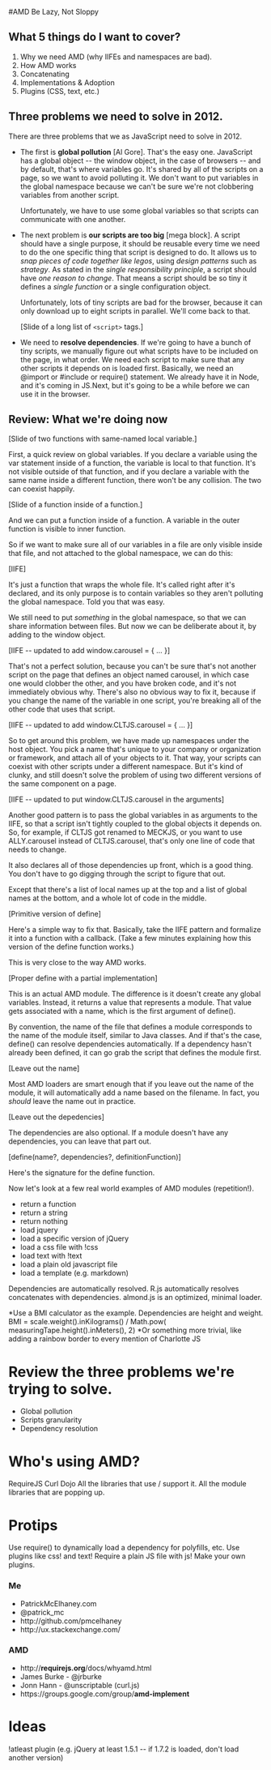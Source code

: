 #AMD Be Lazy, Not Sloppy

## What 5 things do I want to cover?
1. Why we need AMD (why IIFEs and namespaces are bad).
2. How AMD works
3. Concatenating
4. Implementations & Adoption
5. Plugins (CSS, text, etc.)


## Three problems we need to solve in 2012.

There are three problems that we as JavaScript need to solve in 2012. 

- The first is **global pollution** [Al Gore]. That's the easy one. JavaScript
  has a global object -- the window object, in the case of browsers -- and by 
  default, that's where variables go. It's shared by all of the scripts on a
  page, so we want to avoid polluting it. We don't want to put variables in
  the global namespace because we can't be sure we're not clobbering variables
  from another script. 
  
  Unfortunately, we have to use some global variables so that scripts can 
  communicate with one another.
  
- The next problem is **our scripts are too big** [mega block]. A script
  should have a single purpose, it should be reusable every time we need to do
  the one specific thing that script is designed to do. It allows us to *snap
  pieces of code together like legos*, using *design patterns* such as
  *strategy*. As stated in the *single responsibility principle*, a script
  should have *one reason to change*. That means a script should be so tiny
  it defines a *single function* or a single configuration object.
  
  Unfortunately, lots of tiny scripts are bad for the browser, because it
  can only download up to eight scripts in parallel. We'll come back to
  that. 
  
  [Slide of a long list of `<script>` tags.]
  
- We need to **resolve dependencies**. If we're going to have a bunch of tiny
  scripts, we manually figure out what scripts have to be included on the
  page, in what order. We need each script to make sure that any other scripts
  it depends on is loaded first. Basically, we need an @import or #include or
  require() statement. We already have it in Node, and it's coming in JS.Next,
  but it's going to be a while before we can use it in the browser.
  
  
 
## Review: What we're doing now

[Slide of two functions with same-named local variable.]

First, a quick review on global variables. If you declare a variable using the
var statement inside of a function, the variable is local to that function.
It's not visible outside of that function, and if you declare a variable with
the same name inside a different function, there won't be any collision. The
two can coexist happily.

[Slide of a function inside of a function.]

And we can put a function inside of a function. A variable in the outer 
function is visible to inner function. 

So if we want to make sure all of our variables in a file are only visible
inside that file, and not attached to the global namespace, we can do this:

[IIFE]

It's just a function that wraps the whole file. It's called right after it's
declared, and its only purpose is to contain variables so they aren't 
polluting the global namespace. Told you that was easy.

We still need to put *something* in the global namespace, so that we can 
share information between files. But now we can be deliberate about it, by
adding to the window object.

[IIFE -- updated to add window.carousel = { ... }]

That's not a perfect solution, because you can't be sure that's not another
script on the page that defines an object named carousel, in which case one
would clobber the other, and you have broken code, and it's not immediately
obvious why. There's also no obvious way to fix it, because if you change
the name of the variable in one script, you're breaking all of the other
code that uses that script.

[IIFE -- updated to add window.CLTJS.carousel = { ... }]
 
So to get around this problem, we have made up namespaces under the host
object. You pick a name that's unique to your company or organization or
framework, and attach all of your objects to it. That way, your scripts
can coexist with other scripts under a different namespace. But it's kind
of clunky, and still doesn't solve the problem of using two different 
versions of the same component on a page.

[IIFE -- updated to put window.CLTJS.carousel in the arguments]

Another good pattern is to pass the global variables in as arguments
to the IIFE, so that a script isn't tightly coupled to the global 
objects it depends on. So, for example, if CLTJS got renamed to MECKJS,
or you want to use ALLY.carousel instead of CLTJS.carousel, that's only
one line of code that needs to change.

It also declares all of those dependencies up front, which is a good
thing. You don't have to go digging through the script to figure that
out. 

Except that there's a list of local names up at the top and a list of
global names at the bottom, and a whole lot of code  in the middle.  

[Primitive version of define]

Here's a simple way to fix that. Basically, take the IIFE pattern and
formalize it into a function with a callback. (Take a few minutes
explaining how this version of the define function works.)

This is very close to the way AMD works.

[Proper define with a partial implementation]

This is an actual AMD module. The difference is it doesn't create 
any global variables. Instead, it returns a value that represents 
a module. That value gets associated with a name, which is the first
argument of define(). 

By convention, the name of the file that defines a module corresponds
to the name of the module itself, similar to Java classes. And if
that's the case, define() can resolve dependencies automatically. If
a dependency hasn't already been defined, it can go grab the script
that defines the module first.

[Leave out the name]

Most AMD loaders are smart enough that if you leave out the name of
the module, it will automatically add a name based on the 
filename. In fact, you *should* leave the name out in practice.

[Leave out the depedencies]

The dependencies are also optional. If a module doesn't have any 
dependencies, you can leave that part out.

[define(name?, dependencies?, definitionFunction)]

Here's the signature for the define function.

Now let's look at a few real world examples of AMD modules (repetition!).

- return a function
- return a string
- return nothing
- load jquery
- load a specific version of jQuery
- load a css file with !css
- load text with !text
- load a plain old javascript file
- load a template (e.g. markdown)


Dependencies are automatically resolved.
R.js automatically resolves concatenates with dependencies.
almond.js is an optimized, minimal loader.

*Use a BMI calculator as the example. Dependencies are height and weight. BMI = scale.weight().inKilograms() / Math.pow( measuringTape.height().inMeters(), 2) 
*Or something more trivial, like adding a rainbow border to every mention of Charlotte JS


# Review the three problems we're trying to solve.

- Global pollution
- Scripts granularity
- Dependency resolution



# Who's using AMD?

RequireJS
Curl
Dojo
All the libraries that use / support it.
All the module libraries that are popping up.


# Protips

Use require() to dynamically load a dependency for polyfills, etc.
Use plugins like css! and text! 
Require a plain JS file with js!
Make your own plugins.


<h3>Me</h3>
<ul>
    <li>PatrickMcElhaney.com</li>
    <li>@patrick_mc</li>
    <li>http://github.com/pmcelhaney</li>
    <li>http://ux.stackexchange.com/</li>
</ul>

<h3>AMD</h3>
<ul>
    <!-- I should put avatars here -->
    <li>http://<strong>requirejs.org</strong>/docs/whyamd.html</li>
    <li>James Burke - @jrburke</li> 
    <li>Jonn Hann - @unscriptable (curl.js)</li>
    <li>https://groups.google.com/group/<strong>amd-implement</strong></li>
</ul>


# Ideas 

!atleast plugin (e.g. jQuery at least 1.5.1 -- if 1.7.2 is loaded, don't load another version)

